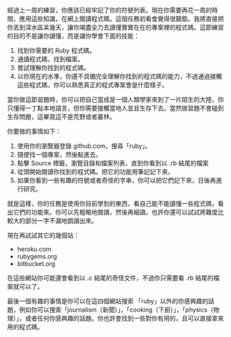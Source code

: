 經過上一周的練習，你應該已​​經牢記了你的符號列表。現在你需要再花一周的時間，應用這些知識，在網上閱讀程式碼。這個任務初看會覺得很艱鉅。我將直接把你丟到深水區呆幾天，讓你竭盡全力去讀懂實實在在的專案裡的程式碼。這節練習的目的不是讓你讀懂，而是讓你學會下面的技能：

1.  找到你需要的 Ruby 程式碼。
2.  通讀程式碼，找到檔案。
3.  嘗試理解你找到的程式碼。
4.  以你現在的水準，你還不具備完全理解你找到的程式碼的能力，不過通過接觸這些程式碼，你可以熟悉真正的程式專案會是什麼樣子。

當你做這節習題時，你可以把自己當成是一個人類學家來到了一片陌生的大陸，你只懂得一丁點本地語言，但你需要接觸當地人並且生存下去。當然做習題不會碰到生存問題，這畢竟這不是荒野或者叢林。

你要做的事情如下：

1.  使用你的瀏覽器登錄 github.com，搜尋「ruby」。
2.  隨便找一個專案，然後點進去。
3.  點擊 Source 標籤，瀏覽目錄和檔案列表，直到你看到以 .rb 結尾的檔案
4.  從頭開始閱讀你找到的程式碼。把它的功能用筆記記下來。
5.  如果你看到一些有趣的符號或者奇怪的字串，你可以把它們記下來，日後再進行研究。

就是這樣，你的任務是使用你目前學到的東西，看自己能不能讀懂一些程式碼，看出它們的功能來。你可以先粗略地閱讀，然後再細讀。也許你還可以試試將難度比較大的部分一字不漏地朗讀出來。

現在再試試其它的幾個站：

*   heroku.com
*   rubygems.org
*   bitbucket.org

在這些網站你可能還會看到以 .c 結尾的奇怪文件，不過你只需要看 .rb 結尾的檔案就可以了。

最後一個有趣的事情是你可以在這四個​​網站搜索 「ruby」以外的你感興趣的話題，例如你可以搜索「journalism（新聞）」，「cooking（下廚）」，「physics（物理）」，或者任何你感興趣的話題。你也許會找到一些對你有用的，且可以直接拿來用的程式碼。